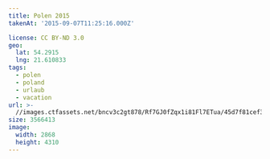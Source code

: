 ```yaml
---
title: Polen 2015
takenAt: '2015-09-07T11:25:16.000Z'

license: CC BY-ND 3.0
geo:
  lat: 54.2915
  lng: 21.610833
tags:
  - polen
  - poland
  - urlaub
  - vacation
url: >-
  //images.ctfassets.net/bncv3c2gt878/Rf7GJ0fZqx1i81Fl7ETua/45d7f81cef311e9b0f1d2942d073fe02/polen-2015_25931643276_o
size: 3566413
image:
  width: 2868
  height: 4310
---
```


